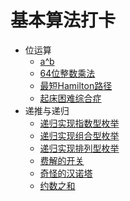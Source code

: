 # 基本算法打卡

- 位运算
  - [a^b](PowerABC.java)
  - [64位整数乘法](BitOF64IntegerMultiplication.java)
  - [最短Hamilton路径](ShortestHamiltonPath.java)
  - [起床困难综合症](DTOS.java)
- 递推与递归
  - [递归实现指数型枚举](ExponentialEnumeration.java)
  - [递归实现组合型枚举](CombinationEnumeration.java)
  - [递归实现排列型枚举](ArrangedEnumeration.java)
  - [费解的开关](ConfusingSwitch.java)
  - [奇怪的汉诺塔](WeirdHanoiTower.java)
  - [约数之和](DivisorsSum.java)